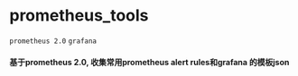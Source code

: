 # prometheus_tools

`prometheus 2.0` `grafana`

#### 基于prometheus 2.0, 收集常用prometheus alert rules和grafana 的模板json
